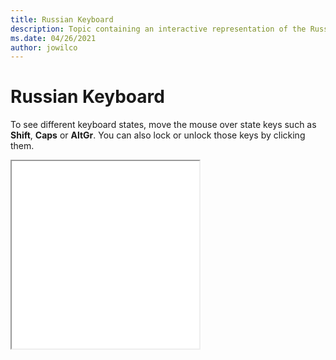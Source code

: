 ```yaml
--- 
title: Russian Keyboard 
description: Topic containing an interactive representation of the Russian Keyboard 
ms.date: 04/26/2021 
author: jowilco 
--- 
```

 
# Russian Keyboard 
 
To see different keyboard states, move the mouse over state keys such as **Shift**, **Caps** or **AltGr**. You can also lock or unlock those keys by clicking them. 
 
<iframe src="kbdru.html" height="300"></iframe> 
